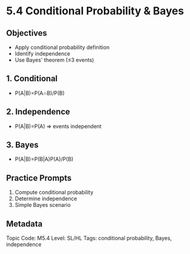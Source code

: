 # 5.4 Conditional Probability & Bayes

## Objectives
- Apply conditional probability definition
- Identify independence
- Use Bayes' theorem (≤3 events)

## 1. Conditional
- P(A|B)=P(A∩B)/P(B)

## 2. Independence
- P(A|B)=P(A) ⇒ events independent

## 3. Bayes
- P(A|B)=P(B|A)P(A)/P(B)

## Practice Prompts
1. Compute conditional probability
2. Determine independence
3. Simple Bayes scenario

## Metadata
Topic Code: M5.4
Level: SL/HL
Tags: conditional probability, Bayes, independence
